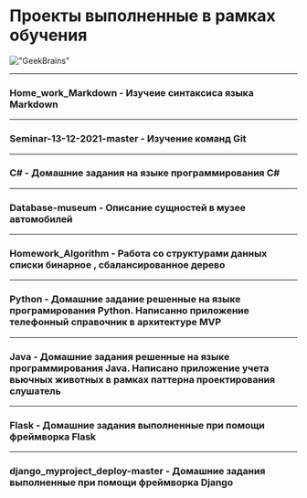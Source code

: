 # Проекты выполненные в рамках обучения
!["GeekBrains"](https://cs13.pikabu.ru/post_img/2023/03/24/6/og_og_1679647386295119090.jpg)
___
### Home_work_Markdown - Изучеие синтаксиса языка Markdown
___
### Seminar-13-12-2021-master - Изучение команд Git
___
### C# -  Домашние задания на языке программирования C#
___
### Database-museum - Описание сущностей в музее автомобилей
___
### Homework_Algorithm - Работа со структурами данных списки бинарное , сбалансированное дерево
___
### Python - Домашние задание решенные на языке програмирования Python. Написанно приложение телефонный справочник в архитектуре MVP
___
### Java - Домашние задания решенные на языке программирования Java. Написано приложение учета вьючных животных в рамках паттерна проектирования слушатель
___
### Flask  - Домашние  задания выполненные при помощи фреймворка Flask
___
### django_myproject_deploy-master - Домашние задания выполненные при помощи фреймворка Django

